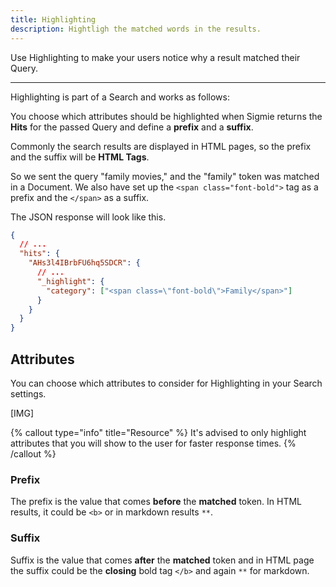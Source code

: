 ```yaml
---
title: Highlighting
description: Hightligh the matched words in the results.
---
```


Use Highlighting to make your users notice why a result matched their Query.

---

Highlighting is part of a Search and works as follows:

You choose which attributes should be highlighted when Sigmie returns
the **Hits** for the passed Query and define a **prefix** and a **suffix**.

Commonly the search results are displayed in HTML pages, so the prefix and the suffix will be **HTML Tags**.

So we sent the query "family movies," and the "family" token was matched in a Document. We also have set up the `<span class="font-bold">` tag as a prefix and the `</span>` as a suffix.

The JSON response will look like this.

```json
{
  // ...
  "hits": {
    "AHs3l4IBrbFU6hq5SDCR": {
      // ...
      "_highlight": {
        "category": ["<span class=\"font-bold\">Family</span>"]
      }
    }
  }
}
```

## Attributes

You can choose which attributes to consider for Highlighting in your Search settings.

[IMG]

{% callout type="info" title="Resource" %}
It's advised to only highlight attributes that you will show to the user for faster response times.
{% /callout %}

### Prefix

The prefix is the value that comes **before** the **matched** token. In HTML results, it could be `<b>` or in markdown results `**`.

### Suffix

Suffix is the value that comes **after** the **matched** token and in HTML page the suffix could be the **closing** bold tag `</b>` and again `**` for markdown.
